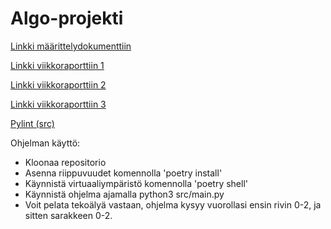 # Algo-projekti


[Linkki määrittelydokumenttiin](documents/maarittely.md)

[Linkki viikkoraporttiin 1](documents/viikkoraportti1.md)

[Linkki viikkoraporttiin 2](documents/viikkoraportti2.md)

[Linkki viikkoraporttiin 3](documents/viikkoraportti3.md)

[Pylint (src)](pylint_report.txt)



Ohjelman käyttö:

- Kloonaa repositorio
- Asenna riippuvuudet komennolla 'poetry install'
- Käynnistä virtuaaliympäristö komennolla 'poetry shell'
- Käynnistä ohjelma ajamalla python3 src/main.py
- Voit pelata tekoälyä vastaan, ohjelma kysyy vuorollasi ensin rivin 0-2, ja sitten sarakkeen 0-2.
